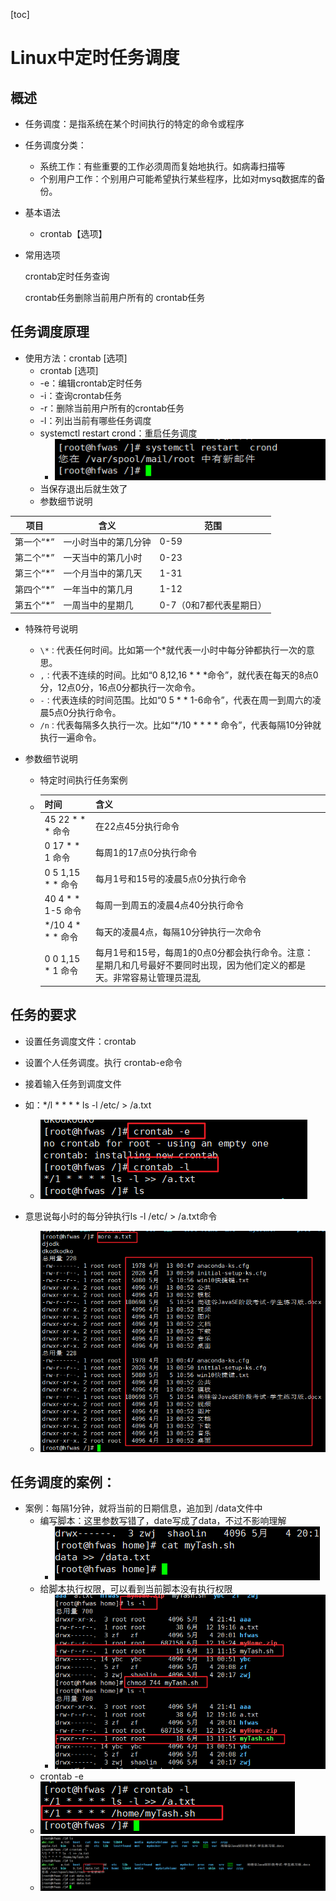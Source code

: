 [toc]

# Linux中定时任务调度

## 概述

- 任务调度：是指系统在某个时间执行的特定的命令或程序

- 任务调度分类：

  - 系统工作：有些重要的工作必须周而复始地执行。如病毒扫描等
  - 个别用户工作：个别用户可能希望执行某些程序，比如对mysq数据库的备份。

- 基本语法

  - crontab【选项】

- 常用选项

  crontab定时任务查询 

  crontab任务删除当前用户所有的 crontab任务

## 任务调度原理

- 使用方法：crontab [选项]
  - crontab [选项]
  - -e：编辑crontab定时任务
  - -i：查询crontab任务
  - -r：删除当前用户所有的crontab任务
  - -l：列出当前有哪些任务调度
  - systemctl restart  crond：重启任务调度
    - ![image-20210613134551097](asserts/image-20210613134551097.png)
  - 当保存退出后就生效了
  - 参数细节说明

| 项目      | 含义                 | 范围                    |
| --------- | -------------------- | ----------------------- |
| 第一个“*” | 一小时当中的第几分钟 | 0-59                    |
| 第二个“*” | 一天当中的第几小时   | 0-23                    |
| 第三个“*” | 一个月当中的第几天   | 1-31                    |
| 第四个“*” | 一年当中的第几月     | 1-12                    |
| 第五个“*” | 一周当中的星期几     | 0-7（0和7都代表星期日） |

- 特殊符号说明

  - `\*：`代表任何时间。比如第一个*就代表一小时中每分钟都执行一次的意思。
  - `,：`代表不连续的时间。比如“0 8,12,16 * * *命令”，就代表在每天的8点0分，12点0分，16点0分都执行一次命令。
  - `-：`代表连续的时间范围。比如“0 5 * * 1-6命令”，代表在周一到周六的凌晨5点0分执行命令。
  - `/n：`代表每隔多久执行一次。比如“*/10 * * * * 命令”，代表每隔10分钟就执行一遍命令。

- 参数细节说明

  - 特定时间执行任务案例

  - | 时间               | 含义                                                         |
    | :----------------- | ------------------------------------------------------------ |
    | 45 22 * * * 命令   | 在22点45分执行命令                                           |
    | 0 17 * * 1 命令    | 每周1的17点0分执行命令                                       |
    | 0 5  1,15 * * 命令 | 每月1号和15号的凌晨5点0分执行命令                            |
    | 40 4 * * 1-5 命令  | 每周一到周五的凌晨4点40分执行命令                            |
    | */10 4 * * * 命令  | 每天的凌晨4点，每隔10分钟执行一次命令                        |
    | 0 0 1,15 * 1 命令  | 每月1号和15号，每周1的0点0分都会执行命令。注意：星期几和几号最好不要同时出现，因为他们定义的都是天。非常容易让管理员混乱 |

## 任务的要求

- 设置任务调度文件：crontab

- 设置个人任务调度。执行 crontab-e命令

- 接着输入任务到调度文件
- 如：*/l   * * * * ls  -l   /etc/  >   /a.txt
  - ![image-20210613105649872](asserts/image-20210613105649872.png)
- 意思说每小时的每分钟执行ls -l /etc/ > /a.txt命令
  - ![image-20210613105708450](asserts/image-20210613105708450.png)

## 任务调度的案例：

- 案例：每隔1分钟，就将当前的日期信息，追加到 /data文件中
  - 编写脚本：这里参数写错了，date写成了data，不过不影响理解
    - ![image-20210613111730834](asserts/image-20210613111730834.png)
  - 给脚本执行权限，可以看到当前脚本没有执行权限
    - ![image-20210613111855792](asserts/image-20210613111855792.png)
  - crontab -e
  - ![image-20210613112141090](asserts/image-20210613112141090.png)
  - ![image-20210613112344586](asserts/image-20210613112344586.png)